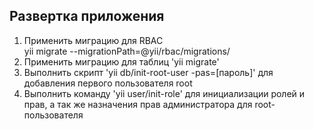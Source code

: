 ## Развертка приложения

<ol>
    <li>Применить миграцию для RBAC <br> yii migrate --migrationPath=@yii/rbac/migrations/</li>
    <li>Применить миграцию для таблиц 'yii migrate'</li>
    <li>Выполнить скрипт 'yii db/init-root-user -pas=[пароль]' для добавления первого пользователя root</li>
    <li>Выполнить команду 'yii user/init-role' для инициализации ролей и прав, а так же назначения прав администратора для root-пользователя</li>
</ol>